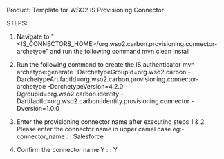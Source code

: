 Product: Template for WSO2 IS Provisioning Connector

STEPS:

 1. Navigate to "<IS_CONNECTORS_HOME>/org.wso2.carbon.provisioning.connector-archetype" and run the following command
         mvn clean install

 2. Run the following command to create the IS authenticator
        mvn archetype:generate
            -DarchetypeGroupId=org.wso2.carbon
            -DarchetypeArtifactId=org.wso2.carbon.provisioning.connector-archetype
            -DarchetypeVersion=4.2.0
            -DgroupId=org.wso2.carbon.identity
            -DartifactId=org.wso2.carbon.identity.provisioning.connector
            -Dversion=1.0.0

 3. Enter the provisioning connector name after executing steps 1 & 2. Please enter the connector name in upper camel case
     eg:- connector_name : : Salesforce

 4. Confirm the connector name
      Y : : Y